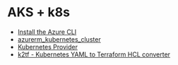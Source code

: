 # AKS + k8s

- [Install the Azure CLI](https://docs.microsoft.com/en-us/cli/azure/install-azure-cli?view=azure-cli-latest)
- [azurerm_kubernetes_cluster](https://www.terraform.io/docs/providers/azurerm/r/kubernetes_cluster.html)
- [Kubernetes Provider](https://registry.terraform.io/providers/hashicorp/kubernetes/latest/docs)
- [k2tf - Kubernetes YAML to Terraform HCL converter](https://github.com/sl1pm4t/k2tf)
